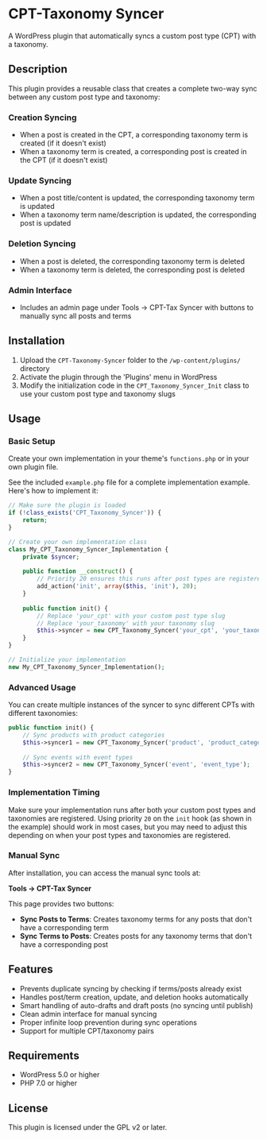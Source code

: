 # CPT-Taxonomy Syncer

A WordPress plugin that automatically syncs a custom post type (CPT) with a taxonomy.

## Description

This plugin provides a reusable class that creates a complete two-way sync between any custom post type and taxonomy:

### Creation Syncing
- When a post is created in the CPT, a corresponding taxonomy term is created (if it doesn't exist)
- When a taxonomy term is created, a corresponding post is created in the CPT (if it doesn't exist)

### Update Syncing
- When a post title/content is updated, the corresponding taxonomy term is updated
- When a taxonomy term name/description is updated, the corresponding post is updated

### Deletion Syncing
- When a post is deleted, the corresponding taxonomy term is deleted
- When a taxonomy term is deleted, the corresponding post is deleted

### Admin Interface
- Includes an admin page under Tools → CPT-Tax Syncer with buttons to manually sync all posts and terms

## Installation

1. Upload the `CPT-Taxonomy-Syncer` folder to the `/wp-content/plugins/` directory
2. Activate the plugin through the 'Plugins' menu in WordPress
3. Modify the initialization code in the `CPT_Taxonomy_Syncer_Init` class to use your custom post type and taxonomy slugs

## Usage

### Basic Setup

Create your own implementation in your theme's `functions.php` or in your own plugin file.

See the included `example.php` file for a complete implementation example. Here's how to implement it:

```php
// Make sure the plugin is loaded
if (!class_exists('CPT_Taxonomy_Syncer')) {
    return;
}

// Create your own implementation class
class My_CPT_Taxonomy_Syncer_Implementation {
    private $syncer;
    
    public function __construct() {
        // Priority 20 ensures this runs after post types are registered
        add_action('init', array($this, 'init'), 20);
    }
    
    public function init() {
        // Replace 'your_cpt' with your custom post type slug
        // Replace 'your_taxonomy' with your taxonomy slug
        $this->syncer = new CPT_Taxonomy_Syncer('your_cpt', 'your_taxonomy');
    }
}

// Initialize your implementation
new My_CPT_Taxonomy_Syncer_Implementation();
```

### Advanced Usage

You can create multiple instances of the syncer to sync different CPTs with different taxonomies:

```php
public function init() {
    // Sync products with product categories
    $this->syncer1 = new CPT_Taxonomy_Syncer('product', 'product_category');
    
    // Sync events with event types
    $this->syncer2 = new CPT_Taxonomy_Syncer('event', 'event_type');
}
```

### Implementation Timing

Make sure your implementation runs after both your custom post types and taxonomies are registered. Using priority `20` on the `init` hook (as shown in the example) should work in most cases, but you may need to adjust this depending on when your post types and taxonomies are registered.

### Manual Sync

After installation, you can access the manual sync tools at:

**Tools → CPT-Tax Syncer**

This page provides two buttons:
- **Sync Posts to Terms**: Creates taxonomy terms for any posts that don't have a corresponding term
- **Sync Terms to Posts**: Creates posts for any taxonomy terms that don't have a corresponding post

## Features

- Prevents duplicate syncing by checking if terms/posts already exist
- Handles post/term creation, update, and deletion hooks automatically
- Smart handling of auto-drafts and draft posts (no syncing until publish)
- Clean admin interface for manual syncing
- Proper infinite loop prevention during sync operations
- Support for multiple CPT/taxonomy pairs

## Requirements

- WordPress 5.0 or higher
- PHP 7.0 or higher

## License

This plugin is licensed under the GPL v2 or later.
